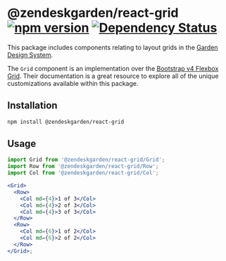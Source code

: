 # @zendeskgarden/react-grid [![npm version](https://img.shields.io/npm/v/@zendeskgarden/react-grid.svg?style=flat-square)](https://www.npmjs.com/package/@zendeskgarden/react-grid) [![Dependency Status](https://img.shields.io/david/zendeskgarden/react-components.svg?path=packages/grid&style=flat-square)](https://david-dm.org/zendeskgarden/react-components?path=packages/grid) <!-- markdownlint-disable -->

<!-- markdownlint-enable -->

This package includes components relating to layout grids in the
[Garden Design System](https://zendeskgarden.github.io/).

The `Grid` component is an implementation over the
[Bootstrap v4 Flexbox Grid](http://getbootstrap.com/docs/4.0/layout/overview/).
Their documentation is a great resource to explore all of the unique customizations
available within this package.

## Installation

```sh
npm install @zendeskgarden/react-grid
```

## Usage

```jsx static
import Grid from '@zendeskgarden/react-grid/Grid';
import Row from '@zendeskgarden/react-grid/Row';
import Col from '@zendeskgarden/react-grid/Col';

<Grid>
  <Row>
    <Col md={4}>1 of 3</Col>
    <Col md={4}>2 of 3</Col>
    <Col md={4}>3 of 3</Col>
  </Row>
  <Row>
    <Col md={6}>1 of 2</Col>
    <Col md={6}>2 of 2</Col>
  </Row>
</Grid>;
```
